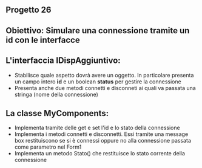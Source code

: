 

## Progetto 26
## Obiettivo: Simulare una connessione tramite un id con le interfacce

## L'interfaccia IDispAggiuntivo:
- Stabilisce quale aspetto dovrà avere un oggetto. In particolare presenta un campo intero **id** e un boolean **status** per gestire la connessione
- Presenta anche due metodi connetti e disconneti ai quali va passata una stringa (nome della connessione)

## La classe MyComponents:
- Implementa tramite delle get e set l'id e lo stato della connessione
- Implementa i metodi connetti e disconnetti. Essi tramite una message box restituiscono se si è connessi oppure no alla connessione passata come parametro nel Form1
- Implementa un metodo Stato() che restituisce lo stato corrente della connessione
